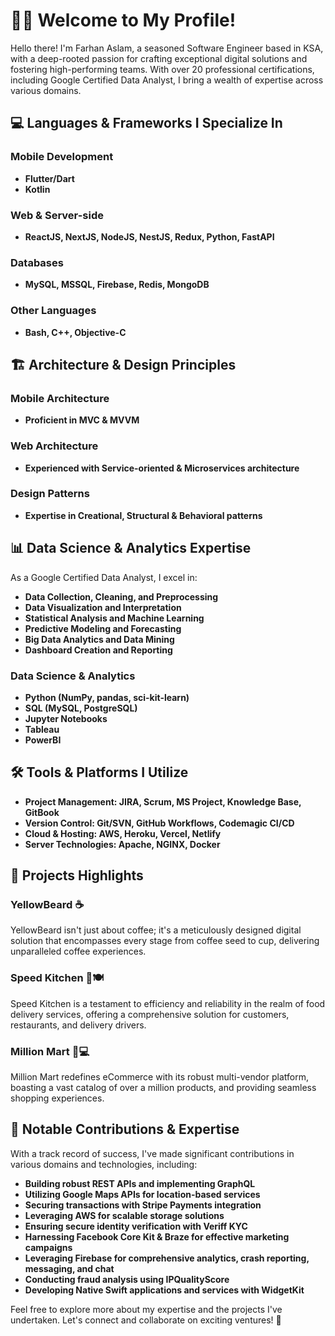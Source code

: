 # 👋🏻 Welcome to My Profile!

Hello there! I'm Farhan Aslam, a seasoned Software Engineer based in KSA, with a deep-rooted passion for crafting exceptional digital solutions and fostering high-performing teams. With over 20 professional certifications, including Google Certified Data Analyst, I bring a wealth of expertise across various domains.

## 💻 Languages & Frameworks I Specialize In

### Mobile Development

- **Flutter/Dart**
- **Kotlin**

### Web & Server-side

- **ReactJS, NextJS, NodeJS, NestJS, Redux, Python, FastAPI**

### Databases

- **MySQL, MSSQL, Firebase, Redis, MongoDB**

### Other Languages

- **Bash, C++, Objective-C**

## 🏗 Architecture & Design Principles

### Mobile Architecture

- **Proficient in MVC & MVVM**

### Web Architecture

- **Experienced with Service-oriented & Microservices architecture**

### Design Patterns

- **Expertise in Creational, Structural & Behavioral patterns**

## 📊 Data Science & Analytics Expertise

As a Google Certified Data Analyst, I excel in:

- **Data Collection, Cleaning, and Preprocessing**
- **Data Visualization and Interpretation**
- **Statistical Analysis and Machine Learning**
- **Predictive Modeling and Forecasting**
- **Big Data Analytics and Data Mining**
- **Dashboard Creation and Reporting**

### Data Science & Analytics

- **Python (NumPy, pandas, sci-kit-learn)**
- **SQL (MySQL, PostgreSQL)**
- **Jupyter Notebooks**
- **Tableau**
- **PowerBI**
  
## 🛠 Tools & Platforms I Utilize

- **Project Management: JIRA, Scrum, MS Project, Knowledge Base, GitBook**
- **Version Control: Git/SVN, GitHub Workflows, Codemagic CI/CD**
- **Cloud & Hosting: AWS, Heroku, Vercel, Netlify**
- **Server Technologies: Apache, NGINX, Docker**

## 🚀 Projects Highlights

### YellowBeard ☕

YellowBeard isn't just about coffee; it's a meticulously designed digital solution that encompasses every stage from coffee seed to cup, delivering unparalleled coffee experiences.

### Speed Kitchen 🚗🍽️

Speed Kitchen is a testament to efficiency and reliability in the realm of food delivery services, offering a comprehensive solution for customers, restaurants, and delivery drivers.

### Million Mart 🛒💻

Million Mart redefines eCommerce with its robust multi-vendor platform, boasting a vast catalog of over a million products, and providing seamless shopping experiences.

## 🌟 Notable Contributions & Expertise

With a track record of success, I've made significant contributions in various domains and technologies, including:

- **Building robust REST APIs and implementing GraphQL**
- **Utilizing Google Maps APIs for location-based services**
- **Securing transactions with Stripe Payments integration**
- **Leveraging AWS for scalable storage solutions**
- **Ensuring secure identity verification with Veriff KYC**
- **Harnessing Facebook Core Kit & Braze for effective marketing campaigns**
- **Leveraging Firebase for comprehensive analytics, crash reporting, messaging, and chat**
- **Conducting fraud analysis using IPQualityScore**
- **Developing Native Swift applications and services with WidgetKit**

Feel free to explore more about my expertise and the projects I've undertaken. Let's connect and collaborate on exciting ventures! 🚀
